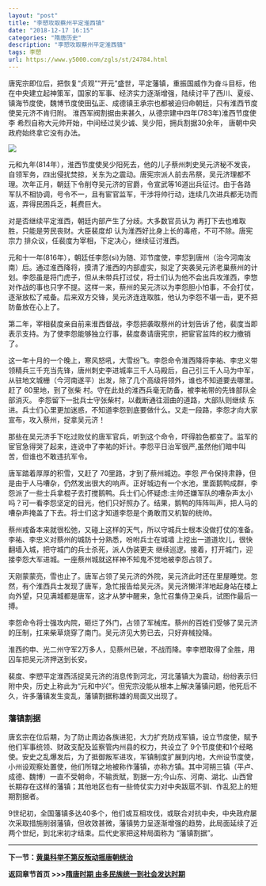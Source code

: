 ```yaml
---
layout: "post"
title: "李愬攻取蔡州平定淮西镇"
date: "2018-12-17 16:15"
categories: "隋唐历史"
description: "李愬攻取蔡州平定淮西镇"
tags: 李愬
url: https://www.y5000.com/zgls/st/24784.html
---
```






唐宪宗即位后，把恢复“贞观”“开元”盛世，平定藩镇，重振国威作为奋斗目标，他在中央建立起神策军，国家的军事、经济实力逐渐增强，陆续讨平了西川、夏绥、镇海节度使，魏博节度使田弘正、成德镇王承宗也都被迫归命朝廷，只有淮西节度使吴元济不肯归附。
淮西军阀割据由来甚久，从德宗建中四年(783年)淮西节度使李 希烈自称大元帅开始，中间经过吴少诚、吴少阳，拥兵割据30余年， 唐朝中央政府始终拿它没有办法。

![](https://img.y5000.com/uploads/allimg/170808/8-1FPQA425493.jpg)

元和九年(814年），淮西节度使吴少阳死去，他的儿子蔡州刺史吴元济秘不发丧，自领军务，四出侵扰焚掠，关东为之震动。唐宪宗派人前去吊祭，吴元济理都不理。次年正月，朝廷下令削夺吴元济的官爵，令宣武等16道出兵征讨。由于各路军队不相协调，号令不一，且有宦官监军，干涉将帅行动，连续几次进兵都无功而返，弄得民困兵乏，耗费巨大。

对是否继续平定淮西，朝廷内部产生了分歧。大多数官员认为 再打下去也难取胜，只能是劳民丧财。大臣裴度却 认为淮西好比身上长的毒疮，不可不除。唐宪宗力
排众议，任裴度为宰相，下定决心，继续征讨淮西。

元和十一年(816年），朝廷任李怨(si)为随、邓节度使，李恝到唐州（治今河南汝南）后。通过淮西降将，摸清了淮西的内部虚实，拟定了突袭吴元济老巢蔡州的计划。李怨虽是将门虎子，但从未带兵打过仗，将士们认为他不会出兵攻淮西，李惣对作战的事也只字不提。这样一来，蔡州的吴元济以为李怨胆小怕事，不会打仗，逐渐放松了戒备。后来双方交锋，吴元济连连取胜，他认为李怨不堪一击，更不把防备放在心上了。

第二年，宰相裴度亲自前来淮西督战，李怨把袭取蔡州的计划告诉了他，裴度当即表示支持。为了使李怨能够独立行事，裴度奏请唐宪宗，把宦官监阵的权力撤销了。

这一年十月的一个晚上，寒风怒吼，大雪纷飞。李怨命令淮西降将李祐、李忠义带领精兵三千充当先锋，唐州刺史李进城率三千人马殿后，自己引三千人马为中军，从驻地文城栅（今河南遂平）出发，除了几个高级将领外，谁也不知道要去哪里。赶了
60里地，到了张柴 村。守在此处的淮西兵毫无防备，被李祐带的先锋部队全部消灭。 李怨留下一批兵士守张柴村，以截断通往洄曲的道路，大部队则继续
东进。兵士们心里更加迷惑，不知道李怨到底要做什么。又走一段路，李怨才向大家宣布，攻入蔡州，捉拿吴元济！

那些在吴元济手下吃过败仗的唐军官兵，听到这个命令，吓得脸色都变了。监军的宦官急得哭了起来，连说中了李祐的奸计。李怨平日治军很严,虽然他们暗中叫苦，但谁也不敢违抗军令。

唐军踏着厚厚的积雪，又赶了 70里路，才到了蔡州城边。李怨
严令保持肃静，但是由于人马嘈杂，仍然发出很大的响声。正好城边有一个水池，里面鹅鸭成群，李怨派了一些士兵拿棍子去打搅鹅鸭。兵士们心怀疑虑:主帅还嫌军队的嘈杂声太小吗？可一看李怨坚定的目光，他们只好照办了。结果，鹅鸭的阵阵叫声，把人马的嘈杂声掩盖了下去。将士们这才知道李怨是个勇敢而又机智的统帅。

蔡州戒备本来就很松弛，又碰上这样的天气，所以守城兵士根本没做打仗的准备。李祐、李忠义对蔡州的城防十分熟悉，吩咐兵士在城墙
上挖出一道道坎儿，很快翻墙入城，把守城门的兵士杀死，派人伪装更夫 继续巡逻。接着，打开城门，迎接李怨大军进城。一座蔡州城就这样神不知鬼不觉地被李怨占领了。

天刚蒙蒙亮，雪也止了。唐军占领了吴元济的外院，吴元济此时还在里屋睡觉。忽然，有个淮西兵士发现了唐军，急忙报告给吴元济。吴元济懒洋洋地起身站在楼上向外望，只见满城都是唐军，这才从梦中醒来，急忙召集侍卫亲兵，试图作最后一搏。

李怨命令将士强攻内院，砸烂了外门，占领了军械库。蔡州的百姓们受够了吴元济的压制，扛来柴草烧穿了南门。吴元济见大势已去，只好弃械投降。

淮西的申、光二州守军2万多人，见蔡州已破，不战而降。李李愬取得了全胜，用囚车把吴元济押送到长安。

裴度、李愬平定淮西活捉吴元济的消息传到河北，河北藩镇大为震动，纷纷表示归附中央，历史上称此为“元和中兴”。但宪宗没能从根本上解决藩镇问题，他死后不久，许多藩镇发生变乱，藩镇割据称雄的局面又出现了。

###  藩镇割据

唐玄宗在位后期，为了防止周边各族进犯，大力扩充防戍军镇，设立节度使，賦予他们军事统领、财政支配及监察管内州县的权力，共设立了
9个节度使和1个经略使。安史之乱爆发后，为了抵御叛军进攻，军镇制度扩展到内地，大州设节度使，小州设观察处置使，他们所辖之地被称作藩镇，亦称方镇。其中河朔三镇（平卢、成德、魏博）一直不受朝命，不输贡賦，割据一方;今山东、河南、湖北、山西曾长期存在这样的藩镇；其他地区也有一些倚仗实力对中央跋扈不驯、作乱犯上的短期割据者。

9世纪初，全国藩镇多达40多个，他们或互相攻伐，或联合对抗中央，中央政府屡次采取措施削弱藩镇，但收效甚微，藩镇势力呈逐渐增强的趋势，此局面延续了近两个世纪，到北宋初才结束。后代史家把这种局面称为
“藩镇割据”。

* * *

**下一节：[黄巢科举不第反叛动摇唐朝统治](https://www.y5000.com/zgls/st/24786.html)**

**返回章节首页 >>>[隋唐时期 由多民族统一到社会发达时期](https://www.y5000.com/zgls/st/24926.html)**

